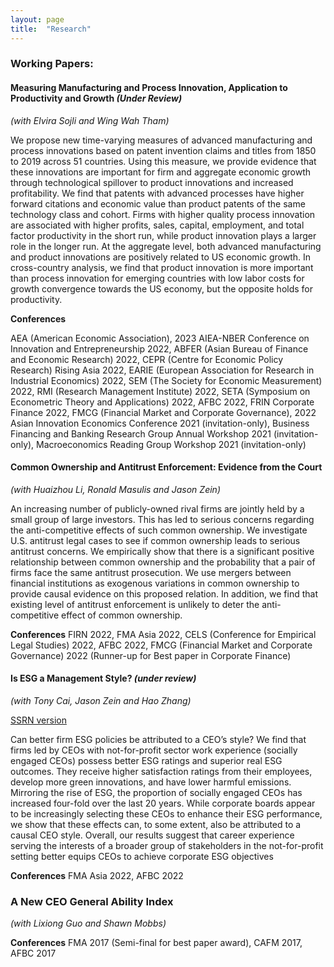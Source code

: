 ```yaml
---
layout: page
title:  "Research"
---
```


### Working Papers:
#### Measuring Manufacturing and Process Innovation, Application to Productivity and Growth *(Under Review)*
*(with Elvira Sojli and Wing Wah Tham)*

We propose new time-varying measures of advanced manufacturing and process innovations based on patent invention claims and titles from 1850 to 2019 across 51 countries. Using this measure, we provide evidence that these innovations are important for firm and aggregate economic growth through technological spillover to product innovations and increased profitability. We find that patents with advanced processes have higher forward citations and economic value than product patents of the same technology class and cohort. Firms with higher quality process innovation are associated with higher profits, sales, capital, employment, and total factor productivity in the short run, while product innovation plays a larger role in the longer run. At the aggregate level, both advanced manufacturing and product innovations are positively related to US economic growth. In cross-country analysis, we find that product innovation is more important than process innovation for emerging countries with low labor costs for growth convergence towards the US economy, but the opposite holds for productivity.

__Conferences__

  AEA (American Economic Association), 2023 AIEA-NBER Conference on Innovation and Entrepreneurship 2022, ABFER (Asian Bureau of Finance and Economic Research) 2022, CEPR (Centre for Economic Policy Research) Rising Asia 2022, EARIE (European Association for Research in Industrial Economics) 2022, SEM (The Society for Economic Measurement) 2022, RMI (Research Management Institute) 2022, SETA (Symposium on Econometric Theory and Applications) 2022, AFBC 2022, FRIN Corporate Finance 2022, FMCG (Financial Market and Corporate Governance), 2022 Asian Innovation Economics Conference 2021 (invitation-only), Business Financing and Banking Research Group Annual Workshop 2021 (invitation-only), Macroeconomics Reading Group Workshop 2021 (invitation-only)

#### Common Ownership and Antitrust Enforcement: Evidence from the Court 
*(with Huaizhou Li, Ronald Masulis and Jason Zein)*

An increasing number of publicly-owned rival firms are jointly held by a small group of large investors. This has led to serious concerns regarding the anti-competitive effects of such common ownership. We investigate U.S. antitrust legal cases to see if common ownership leads to serious antitrust concerns. We empirically show that there is a significant positive relationship between common ownership and the probability that a pair of firms face the same antitrust prosecution. We use mergers between financial institutions as exogenous variations in common ownership to provide causal evidence on this proposed relation. In addition, we find that existing level of antitrust enforcement is unlikely to deter the anti-competitive effect of common ownership.

__Conferences__
FIRN 2022, FMA Asia 2022, CELS (Conference for Empirical Legal Studies) 2022, AFBC 2022, FMCG (Financial Market and Corporate Governance) 2022 (Runner-up for Best paper in Corporate Finance)

#### Is ESG a Management Style? *(under review)*
*(with Tony Cai, Jason Zein and Hao Zhang)* 

<a href="https://papers.ssrn.com/sol3/papers.cfm?abstract_id=4266516">SSRN version</a>

Can better firm ESG policies be attributed to a CEO’s style? We find that firms led by CEOs with not-for-profit sector work experience (socially engaged CEOs) possess better ESG ratings and superior real ESG outcomes. They receive higher satisfaction ratings from their employees, develop more green innovations, and have lower harmful emissions. Mirroring the rise of ESG, the proportion of socially engaged CEOs has increased four-fold over the last 20 years. While corporate boards appear to be increasingly selecting these CEOs to enhance their ESG performance, we show that these effects can, to some extent, also be attributed to a causal CEO style. Overall, our results suggest that career experience serving the interests of a broader group of stakeholders in the not-for-profit setting better equips CEOs to achieve corporate ESG objectives

__Conferences__
FMA Asia 2022, AFBC 2022

### A New CEO General Ability Index
*(with Lixiong Guo and Shawn Mobbs)*

__Conferences__
  FMA 2017 (Semi-final for best paper award), CAFM 2017, AFBC 2017


[jekyll-docs]: https://jekyllrb.com/docs/home
[jekyll-gh]:   https://github.com/jekyll/jekyll
[jekyll-talk]: https://talk.jekyllrb.com/
